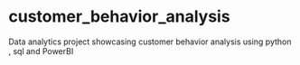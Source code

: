 # customer_behavior_analysis
Data analytics project showcasing customer behavior analysis using python , sql and PowerBI
